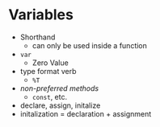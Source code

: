 # Variables

- Shorthand
  - can only be used inside a function
- `var`
  - Zero Value
- type format verb
  - `%T`
- *non-preferred methods*
  - `const`, etc.
- declare, assign, initalize
- initalization = declaration + assignment
